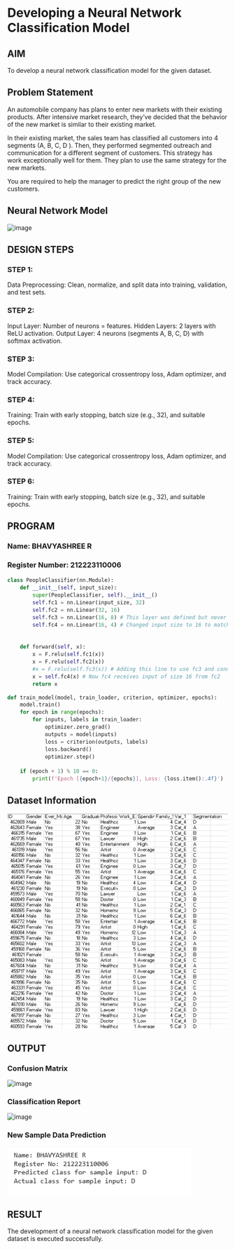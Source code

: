 # Developing a Neural Network Classification Model

## AIM

To develop a neural network classification model for the given dataset.

## Problem Statement

An automobile company has plans to enter new markets with their existing products. After intensive market research, they’ve decided that the behavior of the new market is similar to their existing market.

In their existing market, the sales team has classified all customers into 4 segments (A, B, C, D ). Then, they performed segmented outreach and communication for a different segment of customers. This strategy has work exceptionally well for them. They plan to use the same strategy for the new markets.

You are required to help the manager to predict the right group of the new customers.

## Neural Network Model

![image](https://github.com/user-attachments/assets/8ca8d836-829b-4916-9bac-c248ea13ea47)

## DESIGN STEPS

### STEP 1:
Data Preprocessing: Clean, normalize, and split data into training, validation, and test sets.
### STEP 2:
Input Layer: Number of neurons = features. Hidden Layers: 2 layers with ReLU activation. Output Layer: 4 neurons (segments A, B, C, D) with softmax activation.
### STEP 3:
Model Compilation: Use categorical crossentropy loss, Adam optimizer, and track accuracy.
### STEP 4:
Training: Train with early stopping, batch size (e.g., 32), and suitable epochs.
### STEP 5:
Model Compilation: Use categorical crossentropy loss, Adam optimizer, and track accuracy.
### STEP 6:
Training: Train with early stopping, batch size (e.g., 32), and suitable epochs.

## PROGRAM

### Name: BHAVYASHREE R
### Register Number: 212223110006

```python
class PeopleClassifier(nn.Module):
    def __init__(self, input_size):
        super(PeopleClassifier, self).__init__()
        self.fc1 = nn.Linear(input_size, 32)
        self.fc2 = nn.Linear(32, 16)
        self.fc3 = nn.Linear(16, 8) # This layer was defined but never used
        self.fc4 = nn.Linear(16, 4) # Changed input size to 16 to match fc2 output
       

    def forward(self, x):
        x = F.relu(self.fc1(x))
        x = F.relu(self.fc2(x))
        #x = F.relu(self.fc3(x)) # Adding this line to use fc3 and connect to fc4 properly
        x = self.fc4(x) # Now fc4 receives input of size 16 from fc2
        return x

```
```python
def train_model(model, train_loader, criterion, optimizer, epochs):
    model.train()
    for epoch in range(epochs):
        for inputs, labels in train_loader:
            optimizer.zero_grad()
            outputs = model(inputs)
            loss = criterion(outputs, labels)
            loss.backward()
            optimizer.step()

    if (epoch + 1) % 10 == 0:
        print(f'Epoch [{epoch+1}/{epochs}], Loss: {loss.item():.4f}')
```
## Dataset Information
![alt text](image-1.png)

## OUTPUT

### Confusion Matrix
![image](https://github.com/user-attachments/assets/439f54a9-093f-4291-8024-5a6b1100f4b6)


### Classification Report
![image](https://github.com/user-attachments/assets/44fa9415-b33c-436f-99e7-e24dde03c9d5)


### New Sample Data Prediction
![alt text](image-4.png)

## RESULT
The development of a neural network classification model for the given dataset is executed successfully.
